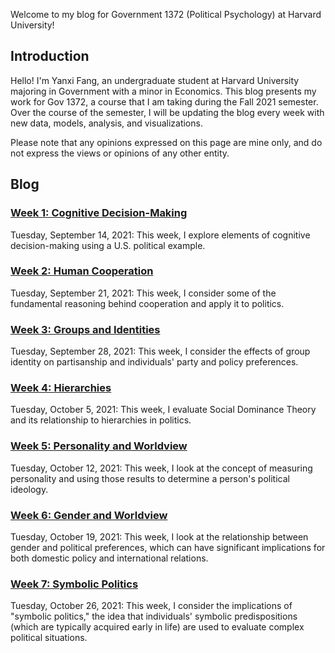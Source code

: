 Welcome to my blog for Government 1372 (Political Psychology) at Harvard University!

## Introduction
Hello! I'm Yanxi Fang, an undergraduate student at Harvard University majoring in Government with a minor in Economics. This blog presents my work for Gov 1372, a course that I am taking during the Fall 2021 semester. Over the course of the semester, I will be updating the blog every week with new data, models, analysis, and visualizations.

Please note that any opinions expressed on this page are mine only, and do not express the views or opinions of any other entity.

## Blog
### [Week 1: Cognitive Decision-Making](https://yanxifang.github.io/Gov-1372/2021/09/14/Week-One-Blog-Post.html)
Tuesday, September 14, 2021: This week, I explore elements of cognitive decision-making using a U.S. political example.

### [Week 2: Human Cooperation](https://yanxifang.github.io/Gov-1372/2021/09/21/Week-Two-Blog-Post.html)
Tuesday, September 21, 2021: This week, I consider some of the fundamental reasoning behind cooperation and apply it to politics.

### [Week 3: Groups and Identities](https://yanxifang.github.io/Gov-1372/2021/09/28/Week-Three-Blog-Post.html)
Tuesday, September 28, 2021: This week, I consider the effects of group identity on partisanship and individuals' party and policy preferences.

### [Week 4: Hierarchies](https://yanxifang.github.io/Gov-1372/2021/10/05/Week-Four-Blog-Post.html)
Tuesday, October 5, 2021: This week, I evaluate Social Dominance Theory and its relationship to hierarchies in politics.

### [Week 5: Personality and Worldview](https://yanxifang.github.io/Gov-1372/2021/10/12/Week-Five-Blog-Post.html)
Tuesday, October 12, 2021: This week, I look at the concept of measuring personality and using those results to determine a person's political ideology.

### [Week 6: Gender and Worldview](https://yanxifang.github.io/Gov-1372/2021/10/19/Week-Six-Blog-Post.html)
Tuesday, October 19, 2021: This week, I look at the relationship between gender and political preferences, which can have significant implications for both domestic policy and international relations.

### [Week 7: Symbolic Politics](https://yanxifang.github.io/Gov-1372/2021/10/26/Week-Seven-Blog-Post.html)
Tuesday, October 26, 2021: This week, I consider the implications of "symbolic politics," the idea that individuals' symbolic predispositions (which are typically acquired early in life) are used to evaluate complex political situations.
